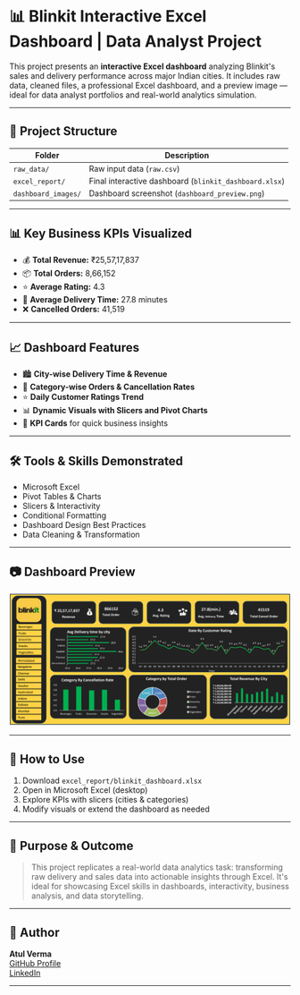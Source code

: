 # 📊 Blinkit Interactive Excel Dashboard | Data Analyst Project

This project presents an **interactive Excel dashboard** analyzing Blinkit's sales and delivery performance across major Indian cities. It includes raw data, cleaned files, a professional Excel dashboard, and a preview image — ideal for data analyst portfolios and real-world analytics simulation.

---

## 📁 Project Structure

| Folder              | Description                                           |
|---------------------|-------------------------------------------------------|
| `raw_data/`         | Raw input data (`raw.csv`)                            |
| `excel_report/`     | Final interactive dashboard (`blinkit_dashboard.xlsx`)|
| `dashboard_images/` | Dashboard screenshot (`dashboard_preview.png`)        |

---

## 📊 Key Business KPIs Visualized

- 💰 **Total Revenue:** ₹25,57,17,837  
- 📦 **Total Orders:** 8,66,152  
- ⭐ **Average Rating:** 4.3  
- 🚚 **Average Delivery Time:** 27.8 minutes  
- ❌ **Cancelled Orders:** 41,519  

---

## 📈 Dashboard Features

- 🏙️ **City-wise Delivery Time & Revenue**  
- 🛒 **Category-wise Orders & Cancellation Rates**  
- ⭐ **Daily Customer Ratings Trend**  
- 📊 **Dynamic Visuals with Slicers and Pivot Charts**  
- 🎯 **KPI Cards** for quick business insights

---

## 🛠️ Tools & Skills Demonstrated

- Microsoft Excel  
- Pivot Tables & Charts  
- Slicers & Interactivity  
- Conditional Formatting  
- Dashboard Design Best Practices  
- Data Cleaning & Transformation

---

## 📷 Dashboard Preview

![Blinkit Excel Dashboard Preview](dashboard_images/dashboard_preview.png)

---

## 🚀 How to Use

1. Download `excel_report/blinkit_dashboard.xlsx`
2. Open in Microsoft Excel (desktop)
3. Explore KPIs with slicers (cities & categories)
4. Modify visuals or extend the dashboard as needed

---

## 🎯 Purpose & Outcome

> This project replicates a real-world data analytics task: transforming raw delivery and sales data into actionable insights through Excel. It's ideal for showcasing Excel skills in dashboards, interactivity, business analysis, and data storytelling.

---

## 📌 Author

**Atul Verma**  
[GitHub Profile](https://github.com/Atulv25)  
[LinkedIn](www.linkedin.com/in/atul-verma25) 

---

